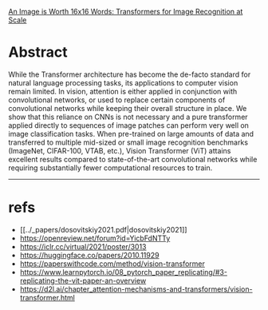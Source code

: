 [An Image is Worth 16x16 Words: Transformers for Image Recognition at Scale](https://arxiv.org/abs/2010.11929)

# Abstract
While the Transformer architecture has become the de-facto standard for natural language processing tasks, its applications to computer vision remain limited. In vision, attention is either applied in conjunction with convolutional networks, or used to replace certain components of convolutional networks while keeping their overall structure in place. We show that this reliance on CNNs is not necessary and a pure transformer applied directly to sequences of image patches can perform very well on image classification tasks. When pre-trained on large amounts of data and transferred to multiple mid-sized or small image recognition benchmarks (ImageNet, CIFAR-100, VTAB, etc.), Vision Transformer (ViT) attains excellent results compared to state-of-the-art convolutional networks while requiring substantially fewer computational resources to train.

---

# refs
- [[../_papers/dosovitskiy2021.pdf|dosovitskiy2021]]
- https://openreview.net/forum?id=YicbFdNTTy
- https://iclr.cc/virtual/2021/poster/3013
- https://huggingface.co/papers/2010.11929
- https://paperswithcode.com/method/vision-transformer
- https://www.learnpytorch.io/08_pytorch_paper_replicating/#3-replicating-the-vit-paper-an-overview
- https://d2l.ai/chapter_attention-mechanisms-and-transformers/vision-transformer.html
